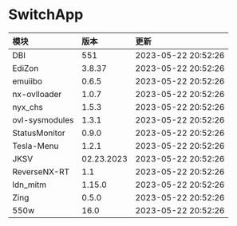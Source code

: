 # SwitchApp

|模块|版本|更新|
|:-|:-|:-|
|DBI|551|2023-05-22 20:52:26|
|EdiZon|3.8.37|2023-05-22 20:52:26|
|emuiibo|0.6.5|2023-05-22 20:52:26|
|nx-ovlloader|1.0.7|2023-05-22 20:52:26|
|nyx_chs|1.5.3|2023-05-22 20:52:26|
|ovl-sysmodules|1.3.1|2023-05-22 20:52:26|
|StatusMonitor|0.9.0|2023-05-22 20:52:26|
|Tesla-Menu|1.2.1|2023-05-22 20:52:26|
|JKSV|02.23.2023|2023-05-22 20:52:26|
|ReverseNX-RT|1.1|2023-05-22 20:52:26|
|ldn_mitm|1.15.0|2023-05-22 20:52:26|
|Zing|0.5.0|2023-05-22 20:52:26|
|550w|16.0|2023-05-22 20:52:26|
